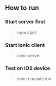 ## How to run

### Start server first

> npm start

### Start ionic client

> ionic serve

### Test on iOS device

> ionic emulate ios
